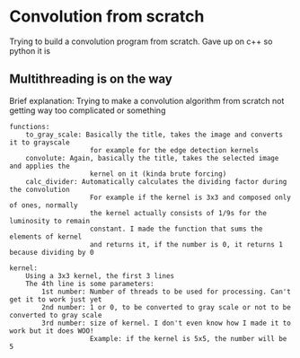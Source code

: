 # Convolution from scratch
 Trying to build a convolution program from scratch. Gave up on c++ so python it is
 
## Multithreading is on the way

Brief explanation:
    Trying to make a convolution algorithm from scratch
    not getting way too complicated or something

    functions:
        to_gray_scale: Basically the title, takes the image and converts it to grayscale
                        for example for the edge detection kernels
        convolute: Again, basically the title, takes the selected image and applies the
                        kernel on it (kinda brute forcing)
        calc_divider: Automatically calculates the dividing factor during the convolution
                        For example if the kernel is 3x3 and composed only of ones, normally
                        the kernel actually consists of 1/9s for the luminosity to remain
                        constant. I made the function that sums the elements of kernel
                        and returns it, if the number is 0, it returns 1 because dividing by 0
    
    kernel: 
        Using a 3x3 kernel, the first 3 lines
        The 4th line is some parameters:
            1st number: Number of threads to be used for processing. Can't get it to work just yet
            2nd number: 1 or 0, to be converted to gray scale or not to be converted to gray scale
            3rd number: size of kernel. I don't even know how I made it to work but it does WOO!
                        Example: if the kernel is 5x5, the number will be 5
